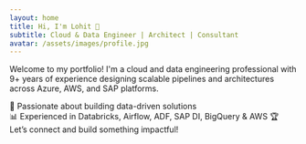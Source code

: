```yaml
---
layout: home
title: Hi, I'm Lohit 👋
subtitle: Cloud & Data Engineer | Architect | Consultant
avatar: /assets/images/profile.jpg
---
```


Welcome to my portfolio! I'm a cloud and data engineering professional with 9+ years of experience designing scalable pipelines and architectures across Azure, AWS, and SAP platforms.

🚀 Passionate about building data-driven solutions  
📊 Experienced in Databricks, Airflow, ADF, SAP DI, BigQuery & AWS
🏆 Let’s connect and build something impactful!
